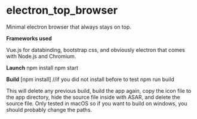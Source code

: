 # electron_top_browser

Minimal electron browser that always stays on top.

**Frameworks used**

Vue.js for databinding, bootstrap css, and obviously electron that comes with Node.js and Chromium.

**Launch**
npm install
npm start

**Build**
[npm install] //if you did not install before to test
npm run build

This will delete any previous build, build the app again, copy the icon file to the app directory, hide the source file inside with ASAR, and delete the source file. Only tested in macOS so if you want to build on windows, you should probably change the paths.
